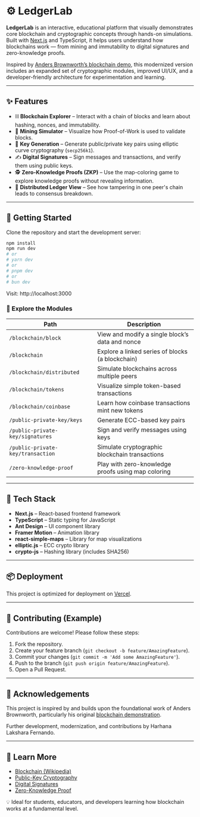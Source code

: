 # ⚙️ LedgerLab

**LedgerLab** is an interactive, educational platform that visually demonstrates core blockchain and cryptographic concepts through hands-on simulations. Built with [Next.js](https://nextjs.org/) and TypeScript, it helps users understand how blockchains work — from mining and immutability to digital signatures and zero-knowledge proofs.

Inspired by [Anders Brownworth’s blockchain demo](https://andersbrownworth.com/blockchain), this modernized version includes an expanded set of cryptographic modules, improved UI/UX, and a developer-friendly architecture for experimentation and learning.

---

## ✨ Features

- ⛓️ **Blockchain Explorer** – Interact with a chain of blocks and learn about hashing, nonces, and immutability.
- 🧮 **Mining Simulator** – Visualize how Proof-of-Work is used to validate blocks.
- 🔐 **Key Generation** – Generate public/private key pairs using elliptic curve cryptography (`secp256k1`).
- ✍️ **Digital Signatures** – Sign messages and transactions, and verify them using public keys.
- 🕵️ **Zero-Knowledge Proofs (ZKP)** – Use the map-coloring game to explore knowledge proofs without revealing information.
- 🔁 **Distributed Ledger View** – See how tampering in one peer's chain leads to consensus breakdown.

---

## 🚀 Getting Started

Clone the repository and start the development server:

```bash
npm install
npm run dev
# or
# yarn dev
# or
# pnpm dev
# or
# bun dev
```

Visit: http://localhost:3000

### 🧪 Explore the Modules

| Path                              | Description                                        |
| --------------------------------- | -------------------------------------------------- |
| `/blockchain/block`               | View and modify a single block’s data and nonce    |
| `/blockchain`                     | Explore a linked series of blocks (a blockchain)   |
| `/blockchain/distributed`         | Simulate blockchains across multiple peers         |
| `/blockchain/tokens`              | Visualize simple token-based transactions          |
| `/blockchain/coinbase`            | Learn how coinbase transactions mint new tokens    |
| `/public-private-key/keys`        | Generate ECC-based key pairs                       |
| `/public-private-key/signatures`  | Sign and verify messages using keys                |
| `/public-private-key/transaction` | Simulate cryptographic blockchain transactions     |
| `/zero-knowledge-proof`           | Play with zero-knowledge proofs using map coloring |

---

## 🧱 Tech Stack

- **Next.js** – React-based frontend framework
- **TypeScript** – Static typing for JavaScript
- **Ant Design** – UI component library
- **Framer Motion** – Animation library
- **react-simple-maps** – Library for map visualizations
- **elliptic.js** – ECC crypto library
- **crypto-js** – Hashing library (includes SHA256)

---

## 📦 Deployment

This project is optimized for deployment on [Vercel](https://vercel.com/).

---

## 🤝 Contributing (Example)

Contributions are welcome! Please follow these steps:

1. Fork the repository.
2. Create your feature branch (`git checkout -b feature/AmazingFeature`).
3. Commit your changes (`git commit -m 'Add some AmazingFeature'`).
4. Push to the branch (`git push origin feature/AmazingFeature`).
5. Open a Pull Request.

---

## 🙏 Acknowledgements

This project is inspired by and builds upon the foundational work of Anders Brownworth, particularly his original [blockchain demonstration](https://andersbrownworth.com/blockchain).

Further development, modernization, and contributions by Harhana Lakshara Fernando.

---

## 📘 Learn More

- [Blockchain (Wikipedia)](https://en.wikipedia.org/wiki/Blockchain)
- [Public-Key Cryptography](https://en.wikipedia.org/wiki/Public-key_cryptography)
- [Digital Signatures](https://en.wikipedia.org/wiki/Digital_signature)
- [Zero-Knowledge Proof](https://en.wikipedia.org/wiki/Zero-knowledge_proof)

💡 Ideal for students, educators, and developers learning how blockchain works at a fundamental level.
